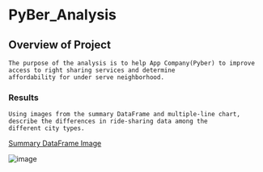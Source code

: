 
# PyBer_Analysis

## Overview of Project

    The purpose of the analysis is to help App Company(Pyber) to improve access to right sharing services and determine          
    affordability for under serve neighborhood.
 

### Results

    Using images from the summary DataFrame and multiple-line chart, describe the differences in ride-sharing data among the           
    different city types.
    
   [Summary DataFrame Image](https://github.com/elhamamini/PyBer_Analysis/blob/main/analysis/PyBer_fare_summary.png)
    
   ![image](https://user-images.githubusercontent.com/44914731/126049625-7b97c716-6ced-4dba-b8fa-fafe9e9f18a8.png)


     
